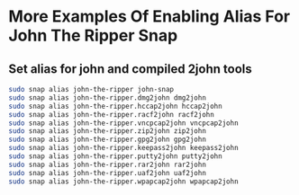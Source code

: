 # More Examples Of Enabling Alias For John The Ripper Snap

## Set alias for john and compiled 2john tools

```bash
sudo snap alias john-the-ripper john-snap
sudo snap alias john-the-ripper.dmg2john dmg2john
sudo snap alias john-the-ripper.hccap2john hccap2john
sudo snap alias john-the-ripper.racf2john racf2john
sudo snap alias john-the-ripper.vncpcap2john vncpcap2john
sudo snap alias john-the-ripper.zip2john zip2john
sudo snap alias john-the-ripper.gpg2john gpg2john
sudo snap alias john-the-ripper.keepass2john keepass2john
sudo snap alias john-the-ripper.putty2john putty2john
sudo snap alias john-the-ripper.rar2john rar2john
sudo snap alias john-the-ripper.uaf2john uaf2john
sudo snap alias john-the-ripper.wpapcap2john wpapcap2john
```
